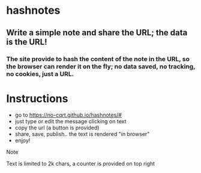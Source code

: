 # hashnotes
## Write a simple note and share the URL; the data is the URL! 

### The site provide to hash the content of the note in the URL, so the browser can render it on the fly; no data saved, no tracking, no cookies, just a URL.

# Instructions
- go to https://no-cqrt.github.io/hashnotes/#
- just type or edit the message clicking on text
- copy the url (a button is provided)
- share, save, publish.. the text is rendered "in browser"
- enjoy!

> [!NOTE]  
 > Text is limited to 2k chars, a counter is provided on top right
